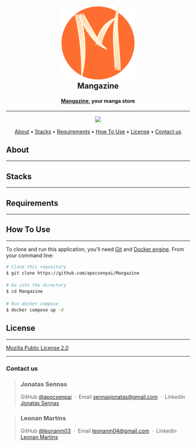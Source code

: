 <h2 align="center">
  <br>
  <a href="#deploy"><img src="https://github.com/mangazine-store/Mangazine/blob/main/web/src/app/favicon.ico" alt="Mangazine" width="200"></a>
  <br>
  Mangazine
  <br>
</h2>

<h4 align="center"><a href="#deploy">Mangazine</a>, your manga store</h4>

---


<p align="center">
  <a href="https://skillicons.dev">
    <img src="https://skillicons.dev/icons?i=next,nest,prisma,postgres,docker" width="300"/>
  </a>
</p>


<p align="center">
  <a href="#about">About</a> •
  <a href="#stacks">Stacks</a> •
  <a href="#requirements">Requirements</a> •
  <a href="#how-to-use">How To Use</a> •
  <a href="#license">License</a> •
  <a href="#contact-us">Contact us</a>
</p>

<!-- GIF HERE -->

## About
---
## Stacks
---
## Requirements
---
## How To Use
---
To clone and run this application, you'll need [Git](https://git-scm.com) and [Docker engine](https://docs.docker.com/engine/install/). From your command line:

```bash
# Clone this repository
$ git clone https://github.com/apocsenpai/Mangazine

# Go into the directory
$ cd Mangazine

# Run docker compose
$ docker compose up -d
```
## License
---
[Mozilla Public License 2.0](https://github.com/apocsenpai/Mangazine/blob/main/LICENSE)

---
### Contact us

><h3>Jonatas Sennas</h3>
>
> GitHub [@apocsenpai](https://github.com/apocsenpai) &nbsp;&middot;&nbsp;
> Email [sennasjonatas@gmail.com](mailto:sennasjonatas@gmail.com) &nbsp;&middot;&nbsp;
> Linkedin [Jonatas Sennas](https://www.linkedin.com/in/jonatassennas/)


><h3>Leonan Martins</h3>
>
> GitHub [@leonanm03](https://github.com/leonanm03) &nbsp;&middot;&nbsp;
> Email [leonanm04@gmail.com](mailto:leonanm04@gmail.com) &nbsp;&middot;&nbsp;
> Linkedin [Leonan Martins](https://www.linkedin.com/in/leonan-martins/)
